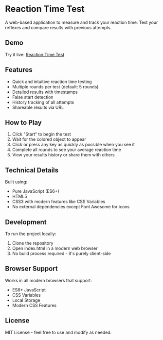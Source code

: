 # Reaction Time Test

A web-based application to measure and track your reaction time. Test your reflexes and compare results with previous attempts.

## Demo

Try it live: [Reaction Time Test](https://danielmroczek.github.io/reaction-time/)

## Features

- Quick and intuitive reaction time testing
- Multiple rounds per test (default: 5 rounds)
- Detailed results with timestamps
- False start detection
- History tracking of all attempts
- Shareable results via URL

## How to Play

1. Click "Start" to begin the test
2. Wait for the colored object to appear
3. Click or press any key as quickly as possible when you see it
4. Complete all rounds to see your average reaction time
5. View your results history or share them with others

## Technical Details

Built using:
- Pure JavaScript (ES6+)
- HTML5
- CSS3 with modern features like CSS Variables
- No external dependencies except Font Awesome for icons

## Development

To run the project locally:
1. Clone the repository
2. Open index.html in a modern web browser
3. No build process required - it's purely client-side

## Browser Support

Works in all modern browsers that support:
- ES6+ JavaScript
- CSS Variables
- Local Storage
- Modern CSS Features

## License

MIT License - feel free to use and modify as needed.
